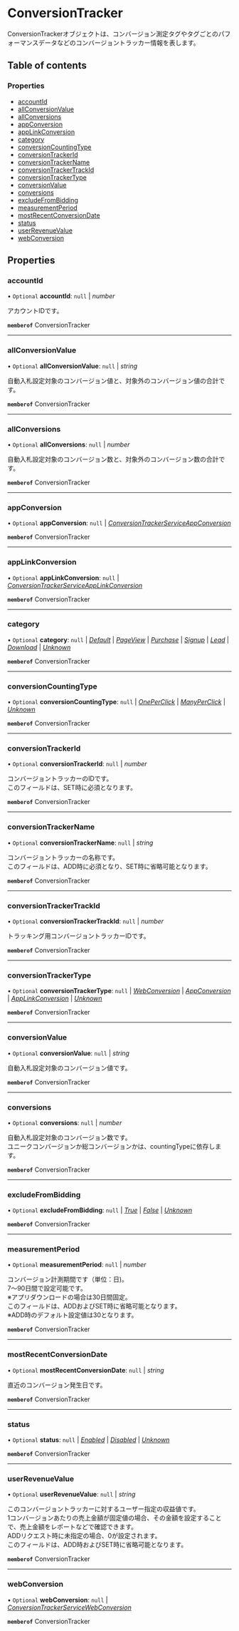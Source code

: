 # ConversionTracker


<div lang=\"ja\">ConversionTrackerオブジェクトは、コンバージョン測定タグやタグごとのパフォーマンスデータなどのコンバージョントラッカー情報を表します。</div> 

## Table of contents

### Properties

- [accountId](conversiontracker.md#accountid)
- [allConversionValue](conversiontracker.md#allconversionvalue)
- [allConversions](conversiontracker.md#allconversions)
- [appConversion](conversiontracker.md#appconversion)
- [appLinkConversion](conversiontracker.md#applinkconversion)
- [category](conversiontracker.md#category)
- [conversionCountingType](conversiontracker.md#conversioncountingtype)
- [conversionTrackerId](conversiontracker.md#conversiontrackerid)
- [conversionTrackerName](conversiontracker.md#conversiontrackername)
- [conversionTrackerTrackId](conversiontracker.md#conversiontrackertrackid)
- [conversionTrackerType](conversiontracker.md#conversiontrackertype)
- [conversionValue](conversiontracker.md#conversionvalue)
- [conversions](conversiontracker.md#conversions)
- [excludeFromBidding](conversiontracker.md#excludefrombidding)
- [measurementPeriod](conversiontracker.md#measurementperiod)
- [mostRecentConversionDate](conversiontracker.md#mostrecentconversiondate)
- [status](conversiontracker.md#status)
- [userRevenueValue](conversiontracker.md#userrevenuevalue)
- [webConversion](conversiontracker.md#webconversion)

## Properties

### accountId

• `Optional` **accountId**: ``null`` \| *number*

<div lang=\"ja\">アカウントIDです。</div> 

**`memberof`** ConversionTracker

___

### allConversionValue

• `Optional` **allConversionValue**: ``null`` \| *string*

<div lang=\"ja\">自動入札設定対象のコンバージョン値と、対象外のコンバージョン値の合計です。</div> 

**`memberof`** ConversionTracker

___

### allConversions

• `Optional` **allConversions**: ``null`` \| *number*

<div lang=\"ja\">自動入札設定対象のコンバージョン数と、対象外のコンバージョン数の合計です。</div> 

**`memberof`** ConversionTracker

___

### appConversion

• `Optional` **appConversion**: ``null`` \| [*ConversionTrackerServiceAppConversion*](conversiontrackerserviceappconversion.md)

**`memberof`** ConversionTracker

___

### appLinkConversion

• `Optional` **appLinkConversion**: ``null`` \| [*ConversionTrackerServiceAppLinkConversion*](conversiontrackerserviceapplinkconversion.md)

**`memberof`** ConversionTracker

___

### category

• `Optional` **category**: ``null`` \| [*Default*](./enums/conversiontrackerservicecategory.md#default) \| [*PageView*](./enums/conversiontrackerservicecategory.md#pageview) \| [*Purchase*](./enums/conversiontrackerservicecategory.md#purchase) \| [*Signup*](./enums/conversiontrackerservicecategory.md#signup) \| [*Lead*](./enums/conversiontrackerservicecategory.md#lead) \| [*Download*](./enums/conversiontrackerservicecategory.md#download) \| [*Unknown*](./enums/conversiontrackerservicecategory.md#unknown)

**`memberof`** ConversionTracker

___

### conversionCountingType

• `Optional` **conversionCountingType**: ``null`` \| [*OnePerClick*](./enums/conversiontrackerserviceconversioncountingtype.md#oneperclick) \| [*ManyPerClick*](./enums/conversiontrackerserviceconversioncountingtype.md#manyperclick) \| [*Unknown*](./enums/conversiontrackerserviceconversioncountingtype.md#unknown)

**`memberof`** ConversionTracker

___

### conversionTrackerId

• `Optional` **conversionTrackerId**: ``null`` \| *number*

<div lang=\"ja\">コンバージョントラッカーのIDです。<br> このフィールドは、SET時に必須となります。</div> 

**`memberof`** ConversionTracker

___

### conversionTrackerName

• `Optional` **conversionTrackerName**: ``null`` \| *string*

<div lang=\"ja\">コンバージョントラッカーの名称です。<br> このフィールドは、ADD時に必須となり、SET時に省略可能となります。</div> 

**`memberof`** ConversionTracker

___

### conversionTrackerTrackId

• `Optional` **conversionTrackerTrackId**: ``null`` \| *number*

<div lang=\"ja\">トラッキング用コンバージョントラッカーIDです。</div> 

**`memberof`** ConversionTracker

___

### conversionTrackerType

• `Optional` **conversionTrackerType**: ``null`` \| [*WebConversion*](./enums/conversiontrackerserviceconversiontrackertype.md#webconversion) \| [*AppConversion*](./enums/conversiontrackerserviceconversiontrackertype.md#appconversion) \| [*AppLinkConversion*](./enums/conversiontrackerserviceconversiontrackertype.md#applinkconversion) \| [*Unknown*](./enums/conversiontrackerserviceconversiontrackertype.md#unknown)

**`memberof`** ConversionTracker

___

### conversionValue

• `Optional` **conversionValue**: ``null`` \| *string*

<div lang=\"ja\">自動入札設定対象のコンバージョン値です。</div> 

**`memberof`** ConversionTracker

___

### conversions

• `Optional` **conversions**: ``null`` \| *number*

<div lang=\"ja\">自動入札設定対象のコンバージョン数です。<br> ユニークコンバージョンか総コンバージョンかは、countingTypeに依存します。</div> 

**`memberof`** ConversionTracker

___

### excludeFromBidding

• `Optional` **excludeFromBidding**: ``null`` \| [*True*](./enums/conversiontrackerserviceexcludefrombidding.md#true) \| [*False*](./enums/conversiontrackerserviceexcludefrombidding.md#false) \| [*Unknown*](./enums/conversiontrackerserviceexcludefrombidding.md#unknown)

**`memberof`** ConversionTracker

___

### measurementPeriod

• `Optional` **measurementPeriod**: ``null`` \| *number*

<div lang=\"ja\">コンバージョン計測期間です（単位：日)。<br> 7～90日間で設定可能です。<br>※アプリダウンロードの場合は30日間固定。<br> このフィールドは、ADDおよびSET時に省略可能となります。<br>※ADD時のデフォルト設定値は30となります。</div> 

**`memberof`** ConversionTracker

___

### mostRecentConversionDate

• `Optional` **mostRecentConversionDate**: ``null`` \| *string*

<div lang=\"ja\">直近のコンバージョン発生日です。</div> 

**`memberof`** ConversionTracker

___

### status

• `Optional` **status**: ``null`` \| [*Enabled*](./enums/conversiontrackerservicestatus.md#enabled) \| [*Disabled*](./enums/conversiontrackerservicestatus.md#disabled) \| [*Unknown*](./enums/conversiontrackerservicestatus.md#unknown)

**`memberof`** ConversionTracker

___

### userRevenueValue

• `Optional` **userRevenueValue**: ``null`` \| *string*

<div lang=\"ja\">このコンバージョントラッカーに対するユーザー指定の収益値です。<br> 1コンバージョンあたりの売上金額が固定値の場合、その金額を設定することで、売上金額をレポートなどで確認できます。<br> ADDリクエスト時に未指定の場合、0が設定されます。<br> このフィールドは、ADD時およびSET時に省略可能となります。</div> 

**`memberof`** ConversionTracker

___

### webConversion

• `Optional` **webConversion**: ``null`` \| [*ConversionTrackerServiceWebConversion*](conversiontrackerservicewebconversion.md)

**`memberof`** ConversionTracker
